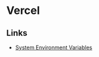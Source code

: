 # Vercel

## Links

* [System Environment Variables](https://vercel.com/docs/concepts/projects/environment-variables#system-environment-variables)
